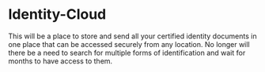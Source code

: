# Identity-Cloud
This will be a place to store and send all your certified identity documents in one place that can be accessed securely from any location.  No longer will there be a need to search for multiple forms of identification and wait for months to have access to them. 
